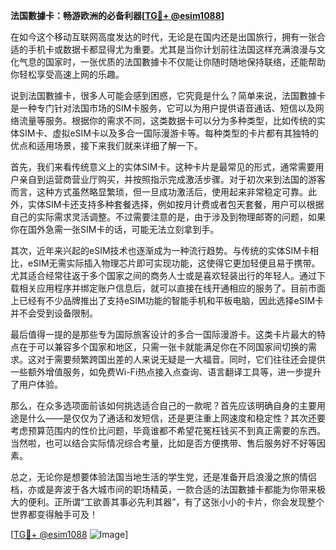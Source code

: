**法国數據卡：畅游欧洲的必备利器[[TG💪+ @esim1088](https://t.me/s/esim1088)]**

在如今这个移动互联网高度发达的时代，无论是在国内还是出国旅行，拥有一张合适的手机卡或数据卡都显得尤为重要。尤其是当你计划前往法国这样充满浪漫与文化气息的国家时，一张优质的法国數據卡不仅能让你随时随地保持联络，还能帮助你轻松享受高速上网的乐趣。

说到法国數據卡，很多人可能会感到困惑，它究竟是什么？简单来说，法国數據卡是一种专门针对法国市场的SIM卡服务，它可以为用户提供语音通话、短信以及网络流量等服务。根据你的需求不同，这类数据卡可以分为多种类型，比如传统的实体SIM卡、虚拟eSIM卡以及多合一国际漫游卡等。每种类型的卡片都有其独特的优点和适用场景，接下来我们就来详细了解一下。

首先，我们来看传统意义上的实体SIM卡。这种卡片是最常见的形式，通常需要用户亲自到运营商营业厅购买，并按照指示完成激活步骤。对于初次来到法国的游客而言，这种方式虽然略显繁琐，但一旦成功激活后，使用起来非常稳定可靠。此外，实体SIM卡还支持多种套餐选择，例如按月计费或者包天套餐，用户可以根据自己的实际需求灵活调整。不过需要注意的是，由于涉及到物理邮寄的问题，如果你在国外急需一张SIM卡的话，可能无法立刻拿到手。

其次，近年来兴起的eSIM技术也逐渐成为一种流行趋势。与传统的实体SIM卡相比，eSIM无需实际插入物理芯片即可实现功能，这使得它更加轻便且易于携带。尤其适合经常往返于多个国家之间的商务人士或是喜欢轻装出行的年轻人。通过下载相关应用程序并绑定账户信息后，就可以直接在线开通相应的服务了。目前市面上已经有不少品牌推出了支持eSIM功能的智能手机和平板电脑，因此选择eSIM卡并不会受到设备限制。

最后值得一提的是那些专为国际旅客设计的多合一国际漫游卡。这类卡片最大的特点在于可以兼容多个国家和地区，只需一张卡就能满足你在不同国家间切换的需求。这对于需要频繁跨国出差的人来说无疑是一大福音。同时，它们往往还会提供一些额外增值服务，如免费Wi-Fi热点接入点查询、语言翻译工具等，进一步提升了用户体验。

那么，在众多选项面前该如何挑选适合自己的一款呢？首先应该明确自身的主要用途是什么——是仅仅为了通话和发短信，还是更注重上网速度和稳定性？其次还要考虑预算范围内的性价比问题，毕竟谁都不希望花冤枉钱买不到真正需要的东西。当然啦，也可以结合实际情况综合考量，比如是否方便携带、售后服务好不好等因素。

总之，无论你是想要体验法国当地生活的学生党，还是准备开启浪漫之旅的情侣档，亦或是奔波于各大城市间的职场精英，一款合适的法国數據卡都能为你带来极大的便利。正所谓“工欲善其事必先利其器”，有了这张小小的卡片，你会发现整个世界都变得触手可及！

[[TG💪+ @esim1088](https://t.me/s/esim1088) ![Image](https://i.postimg.cc/4NQfJmqS/Snipaste-2025-05-13-00-14-12.png)]